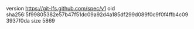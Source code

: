 version https://git-lfs.github.com/spec/v1
oid sha256:5f99805382e57b47f51dc09a92d4a185df299d089f0c9f0f4ffb4c093937f0da
size 5869
